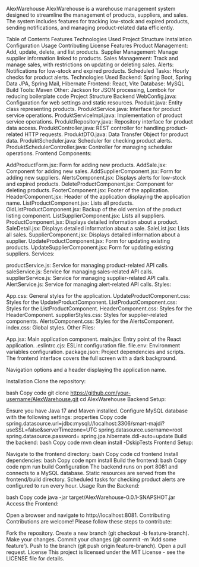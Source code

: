 AlexWarehouse
AlexWarehouse is a warehouse management system designed to streamline the management of products, suppliers, and sales. The system includes features for tracking low-stock and expired products, sending notifications, and managing product-related data efficiently.

Table of Contents
Features
Technologies Used
Project Structure
Installation
Configuration
Usage
Contributing
License
Features
Product Management: Add, update, delete, and list products.
Supplier Management: Manage supplier information linked to products.
Sales Management: Track and manage sales, with restrictions on updating or deleting sales.
Alerts: Notifications for low-stock and expired products.
Scheduled Tasks: Hourly checks for product alerts.
Technologies Used
Backend: Spring Boot, Spring Data JPA, Spring Mail, Hibernate
Frontend: React, Vite
Database: MySQL
Build Tools: Maven
Other: Jackson for JSON processing, Lombok for reducing boilerplate code
Project Structure
Backend
WebConfig.java: Configuration for web settings and static resources.
Produkt.java: Entity class representing products.
ProduktService.java: Interface for product service operations.
ProduktServiceImpl.java: Implementation of product service operations.
ProduktRepository.java: Repository interface for product data access.
ProduktController.java: REST controller for handling product-related HTTP requests.
ProduktDTO.java: Data Transfer Object for product data.
ProduktScheduler.java: Scheduler for checking product alerts.
ProduktSchedulerController.java: Controller for managing scheduler operations.
Frontend
Components:

AddProductForm.jsx: Form for adding new products.
AddSale.jsx: Component for adding new sales.
AddSupplierComponent.jsx: Form for adding new suppliers.
AlertsComponent.jsx: Displays alerts for low-stock and expired products.
DeleteProductComponent.jsx: Component for deleting products.
FooterComponent.jsx: Footer of the application.
HeaderComponent.jsx: Header of the application displaying the application name.
ListProductComponent.jsx: Lists all products.
OldListProductComponent.jsx: Backup of the old version of the product listing component.
ListSupplierComponent.jsx: Lists all suppliers.
ProductComponent.jsx: Displays detailed information about a product.
SaleDetail.jsx: Displays detailed information about a sale.
SaleList.jsx: Lists all sales.
SupplierComponent.jsx: Displays detailed information about a supplier.
UpdateProductComponent.jsx: Form for updating existing products.
UpdateSupplierComponent.jsx: Form for updating existing suppliers.
Services:

productService.js: Service for managing product-related API calls.
saleService.js: Service for managing sales-related API calls.
supplierService.js: Service for managing supplier-related API calls.
AlertService.js: Service for managing alert-related API calls.
Styles:

App.css: General styles for the application.
UpdateProductComponent.css: Styles for the UpdateProductComponent.
ListProductComponent.css: Styles for the ListProductComponent.
HeaderComponent.css: Styles for the HeaderComponent.
supplierStyles.css: Styles for supplier-related components.
AlertsComponent.css: Styles for the AlertsComponent.
index.css: Global styles.
Other Files:

App.jsx: Main application component.
main.jsx: Entry point of the React application.
.eslintrc.cjs: ESLint configuration file.
file.env: Environment variables configuration.
package.json: Project dependencies and scripts.
The frontend interface covers the full screen with a dark background.

Navigation options and a header displaying the application name.

Installation
Clone the repository:

bash
Copy code
git clone https://github.com/your-username/AlexWarehouse.git
cd AlexWarehouse
Backend Setup:

Ensure you have Java 17 and Maven installed.
Configure MySQL database with the following settings:
properties
Copy code
spring.datasource.url=jdbc:mysql://localhost:3306/smart-majdi?useSSL=false&serverTimezone=UTC
spring.datasource.username=root
spring.datasource.password=
spring.jpa.hibernate.ddl-auto=update
Build the backend:
bash
Copy code
mvn clean install -DskipTests
Frontend Setup:

Navigate to the frontend directory:
bash
Copy code
cd frontend
Install dependencies:
bash
Copy code
npm install
Build the frontend:
bash
Copy code
npm run build
Configuration
The backend runs on port 8081 and connects to a MySQL database.
Static resources are served from the frontend/build directory.
Scheduled tasks for checking product alerts are configured to run every hour.
Usage
Run the Backend:

bash
Copy code
java -jar target/AlexWarehouse-0.0.1-SNAPSHOT.jar
Access the Frontend:

Open a browser and navigate to http://localhost:8081.
Contributing
Contributions are welcome! Please follow these steps to contribute:

Fork the repository.
Create a new branch (git checkout -b feature-branch).
Make your changes.
Commit your changes (git commit -m 'Add some feature').
Push to the branch (git push origin feature-branch).
Open a pull request.
License
This project is licensed under the MIT License - see the LICENSE file for details.

